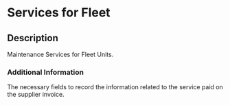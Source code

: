 # Services for Fleet

## Description

Maintenance Services for Fleet Units.

### Additional Information
The necessary fields to record the information related to the service paid on the supplier invoice.
